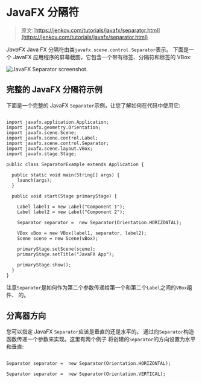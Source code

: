 # JavaFX 分隔符

> 原文:[https://jenkov.com/tutorials/javafx/separator.html](https://jenkov.com/tutorials/javafx/separator.html)

*JavaFX* Java FX 分隔符由类`javafx.scene.control.Separator`表示。 下面是一个 JavaFX 应用程序的屏幕截图，它包含一个带有标签、分隔符和标签的 VBox:

![JavaFX Separator screenshot.](../Images/af588b0edc2d9e08217b02bf4de99bc6.png)

## 完整的 JavaFX 分隔符示例

下面是一个完整的 JavaFX `Separator`示例，让您了解如何在代码中使用它:

```

import javafx.application.Application;
import javafx.geometry.Orientation;
import javafx.scene.Scene;
import javafx.scene.control.Label;
import javafx.scene.control.Separator;
import javafx.scene.layout.VBox;
import javafx.stage.Stage;

public class SeparatorExample extends Application {

  public static void main(String[] args) {
    launch(args);
  }

  public void start(Stage primaryStage) {

    Label label1 = new Label("Component 1");
    Label label2 = new Label("Component 2");

    Separator separator =  new Separator(Orientation.HORIZONTAL);

    VBox vBox = new VBox(label1, separator, label2);
    Scene scene = new Scene(vBox);

    primaryStage.setScene(scene);
    primaryStage.setTitle("JavaFX App");

    primaryStage.show();
  }
}

```

注意`Separator`是如何作为第二个参数传递给第一个和第二个`Label`之间的`VBox`组件、 的。

## 分离器方向

您可以指定 JavaFX `Separator`应该是垂直的还是水平的。 通过向`Separator`构造函数传递一个参数来实现。这里有两个例子 将创建的`Separator`的方向设置为水平和垂直:

```

Separator separator =  new Separator(Orientation.HORIZONTAL);

Separator separator =  new Separator(Orientation.VERTICAL);

```